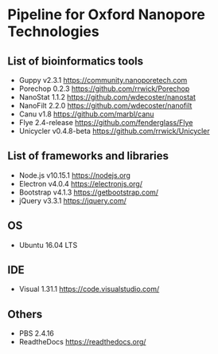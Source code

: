 Pipeline for Oxford Nanopore Technologies
====
List of bioinformatics tools
----
* Guppy v2.3.1 https://community.nanoporetech.com 
* Porechop 0.2.3 https://github.com/rrwick/Porechop 
* NanoStat 1.1.2 https://github.com/wdecoster/nanostat 
* NanoFilt 2.2.0 https://github.com/wdecoster/nanofilt
* Canu v1.8 https://github.com/marbl/canu
* Flye 2.4-release https://github.com/fenderglass/Flye
* Unicycler v0.4.8-beta https://github.com/rrwick/Unicycler

List of frameworks and libraries
----
* Node.js v10.15.1 https://nodejs.org 
* Electron v4.0.4 https://electronjs.org/
* Bootstrap v4.1.3 https://getbootstrap.com/
* jQuery v3.3.1 https://jquery.com/

OS
----
* Ubuntu 16.04 LTS

IDE
----
* Visual 1.31.1 https://code.visualstudio.com/

Others
----
* PBS 2.4.16
* ReadtheDocs https://readthedocs.org/
